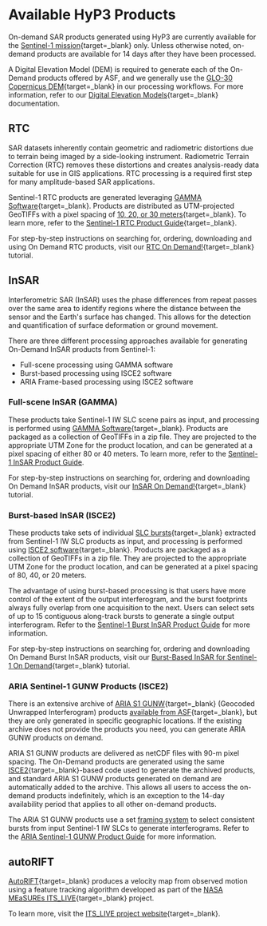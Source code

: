 # Available HyP3 Products

On-demand SAR products generated using HyP3 are currently available for the [Sentinel-1 mission](sentinel1.md "Sentinel-1 Mission" ){target=_blank} only. Unless otherwise noted, 
on-demand products are available for 14 days after they have been processed.

A Digital Elevation Model (DEM) is required to generate each of the On-Demand products offered by ASF, and we generally use the [GLO-30 Copernicus DEM](https://dataspace.copernicus.eu/explore-data/data-collections/copernicus-contributing-missions/collections-description/COP-DEM "Copernicus DEM" ){target=_blank} in our processing workflows. 
For more information, refer to our [Digital Elevation Models](dems.md "HyP3 DEM Documentation" ){target=_blank} documentation.

## RTC

SAR datasets inherently contain geometric and radiometric distortions due to terrain
being imaged by a side-looking instrument. Radiometric Terrain Correction (RTC) removes 
these distortions and creates analysis-ready data suitable for use in GIS applications.
RTC processing is a required first step for many amplitude-based SAR applications.

Sentinel-1 RTC products are generated leveraging [GAMMA Software](https://gamma-rs.ch/gamma-software){target=_blank}. Products are distributed as UTM-projected GeoTIFFs 
with a pixel spacing of [10, 20, or 30 meters](guides/rtc_product_guide.md#pixel-spacing "RTC Pixel Spacing Documentation" ){target=_blank}. To learn more, refer to the [Sentinel-1 RTC Product Guide](guides/rtc_product_guide.md 
"Sentinel-1 RTC Product Guide" ){target=_blank}.

For step-by-step instructions on searching for, ordering, downloading and using On Demand RTC products, visit our [RTC On Demand!](https://storymaps.arcgis.com/stories/2ead3222d2294d1fae1d11d3f98d7c35 "RTC On Demand! StoryMap" ){target=_blank} tutorial.

## InSAR

Interferometric SAR (InSAR) uses the phase differences from repeat passes over the 
same area to identify regions where the distance between the sensor and the Earth's 
surface has changed. This allows for the detection and quantification of surface 
deformation or ground movement. 

There are three different processing approaches available for generating On-Demand InSAR products from Sentinel-1: 

  - Full-scene processing using GAMMA software 
  - Burst-based processing using ISCE2 software
  - ARIA Frame-based processing using ISCE2 software

### Full-scene InSAR (GAMMA)

These products take Sentinel-1 IW SLC scene pairs as input, and processing is performed 
using [GAMMA Software](https://gamma-rs.ch/gamma-software){target=_blank}. Products are 
packaged as a collection of GeoTIFFs in a zip file. They are projected to the appropriate 
UTM Zone for the product location, and can be generated at a pixel spacing of either 80 or 40 meters. To learn more, refer to the [Sentinel-1 InSAR Product Guide](guides/insar_product_guide.md "Sentinel-1 InSAR Product Guide").

For step-by-step instructions on searching for, ordering and downloading On Demand InSAR products, visit our [InSAR On Demand!](https://storymaps.arcgis.com/stories/68a8a3253900411185ae9eb6bb5283d3 "InSAR On Demand! StoryMap" ){target=_blank} tutorial.

### Burst-based InSAR (ISCE2)

These products take sets of individual [SLC bursts](https://storymaps.arcgis.com/stories/88c8fe67933340779eddef212d76b8b8 "Sentinel-1 Bursts StoryMap" ){target=_blank} 
extracted from Sentinel-1 IW SLC products as input, and processing is performed using 
[ISCE2 software](https://github.com/isce-framework/isce2#readme "https://github.com/isce-framework/isce2" ){target=_blank}. Products are packaged as a collection of 
GeoTIFFs in a zip file. They are projected to the appropriate UTM Zone for the product 
location, and can be generated at a pixel spacing of 80, 40, or 20 meters. 

The advantage of using burst-based processing is that users have more control of the extent of the output interferogram, and the burst footprints always fully overlap from one acquisition to the next. Users can select sets of up to 15 contiguous along-track bursts to generate a single output interferogram. Refer to the [Sentinel-1 Burst InSAR Product Guide](guides/burst_insar_product_guide.md "Sentinel-1 Burst InSAR Product Guide") for more information.

For step-by-step instructions on searching for, ordering and downloading On Demand Burst InSAR products, visit our [Burst-Based InSAR for Sentinel-1 On Demand](https://storymaps.arcgis.com/stories/191bf1b6962c402086807390b3ce63b0 "Burst-Based InSAR for Sentinel-1 On Demand StoryMap" ){target=_blank} tutorial.

### ARIA Sentinel-1 GUNW Products (ISCE2)

There is an extensive archive of [ARIA S1 GUNW](https://aria.jpl.nasa.gov/products/standard-displacement-products.html "https://aria.jpl.nasa.gov" ){target=_blank} (Geocoded Unwrapped Interferogram) products [available from ASF](https://search.asf.alaska.edu/#/?maxResults=1000&dataset=SENTINEL-1%20INTERFEROGRAM%20(BETA) "Vertex search for ARIA S1 GUNW" ){target=_blank}, 
but they are only generated in specific geographic locations. If the existing archive does 
not provide the products you need, you can generate ARIA GUNW products on demand. 

ARIA S1 GUNW products are delivered as netCDF files with 90-m pixel spacing. The On-Demand 
products are generated using the same [ISCE2](https://github.com/isce-framework/isce2#readme "https://github.com/isce-framework/isce2" ){target=_blank}-based code used to generate the archived products, and standard ARIA S1 GUNW products 
generated on demand are automatically added to the archive. This allows all users to access the on-demand products indefinitely, which is an exception to the 14-day availability period that applies to all other on-demand products.

The ARIA S1 GUNW products use a set [framing system](guides/gunw_product_guide#aria-frame-ids "ARIA Sentinel-1 GUNW Product Guide: ARIA Frame IDs") to select consistent bursts from input Sentinel-1 IW SLCs to generate interferograms. Refer to the [ARIA Sentinel-1 GUNW Product Guide](guides/gunw_product_guide.md "ARIA Sentinel-1 GUNW Product Guide") for more information.

## autoRIFT

[AutoRIFT](https://github.com/leiyangleon/autoRIFT "https://github.com/leiyangleon/autoRIFT" ){target=_blank} produces a velocity map from
observed motion using a feature tracking algorithm developed as part of the 
[NASA MEaSUREs ITS_LIVE](https://its-live.jpl.nasa.gov/ "https://its-live.jpl.nasa.gov" ){target=_blank} project. 

To learn more, visit the [ITS_LIVE project website](https://its-live.jpl.nasa.gov/ "https://its-live.jpl.nasa.gov" ){target=_blank}.
